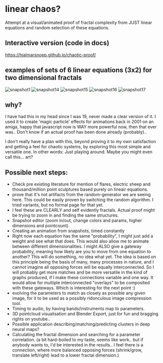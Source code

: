 # linear chaos?
Attempt at a visual/animated proof of fractal complexity from JUST linear equations and random selection of these equations.

## Interactive version (code in docs)
https://hjalmarsnoep.github.io/chaotic-proof/

## examples of sets of 6 linear equations (3x2) for two dimensional fractals
![snapshot1](https://hjalmarsnoep.github.io/chaotic-proof/snapshot-images/snap001.png)
![snapshot14](https://hjalmarsnoep.github.io/chaotic-proof/snapshot-images/snap014.png)
![snapshot15](https://hjalmarsnoep.github.io/chaotic-proof/snapshot-images/snap015.png)
![snapshot16](https://hjalmarsnoep.github.io/chaotic-proof/snapshot-images/snap016.png)
![snapshot17](https://hjalmarsnoep.github.io/chaotic-proof/snapshot-images/snap017.png)


## why?
I have had this in my head since I was 19, never made a clear version of it. I used it to create 'magic particle' effects for animations back in 2001 on an amiga, happy that javascript now is WAY more powerful now, then that ever was..
Don't know if an actual proof has been done already (probably)..

I don't really have a plan with this, beyond proving it to my own satisfaction and getting a feel for chaotic systems, 
by exploring this most simple and versatile one.
In other words: Just playing around. Maybe you might even call this... art?

## Possible next steps:
- Check pre existing literature for mention of flares, electric sheep and thousand/million point sculptures based purely on lineair equations.
- prove that it's not artifacts from the random-generator we are seeing here. This could be easily proven by switching the random algorithm. I tried variants, but no formal page for that yet.
- I feel these are CLEARLY and self evidently fractals. Actual proof might be trying to zoom in and finding the same structures.
- Snapshot editor (zoom in/out, change colors and params, higher dimensions and pointcount)
- Creating an animation from snapshots, timed constantly
- Right now each equation has the same "probability", I might just add a weight and see what that does. This would also allow me to animate between different dimensionalities.
  I might ALSO give a gateway probability, meaning how likely are you to move from one equation to another? This will do something, no idea what yet.
  The idea is based on this principle being the basis of many, many processes in nature, and I cannot imagine all opposing forces will be equally interconnected.
  So I will probably get more matches and be more versatile in the kind of graphs produced, if I make these connections variable and one way. 
  It would allow for multiple interconnected "overlays" to be composited with these gateways. Which is interesting for the next point :)
- evolving the parameters to match as closely as possible any given image, for it to be used as a possibly ridonculous image compression tool.
- Timing to audio, by having bands/instruments map to parameters.
- 3D pointcloud visualisation and Blender Export, just for fun and bragging rights on youtube..
- Possible application describing/matching/predicting clusters in deep neural maps?
- Calculating the fractal dimension and searching for a parameter correlation. 
   (a bit hard-boiled to my taste, seems like work.. but if anybody wants to, I'd be interested in the results.. I feel there is a connection, where more balanced opposing forces (shrink/grow, translate left/right) lead to a lower fractal dimension.)

